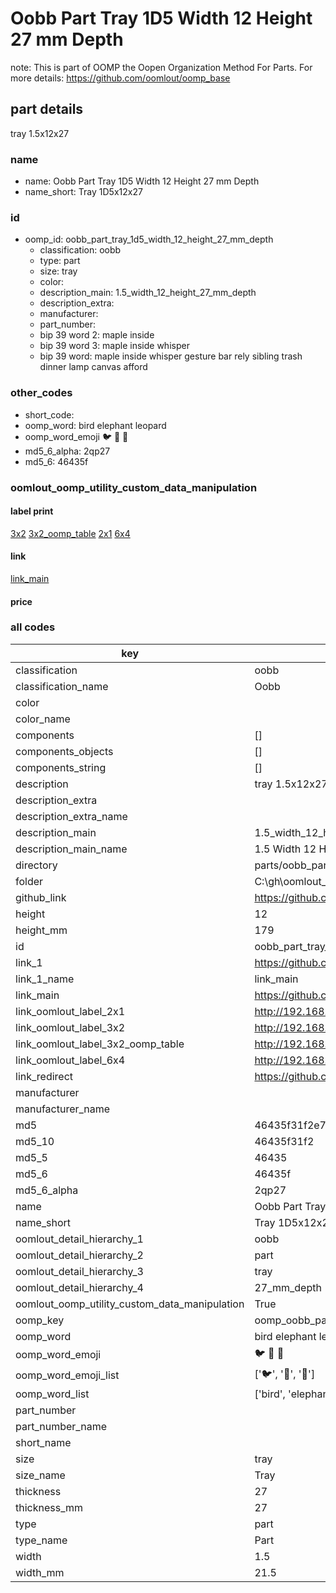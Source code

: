 # Oobb Part Tray 1D5 Width 12 Height 27 mm Depth  

note: This is part of OOMP the Oopen Organization Method For Parts. For more details: https://github.com/oomlout/oomp_base

##  part details
  



tray 1.5x12x27



### name
* name: Oobb Part Tray 1D5 Width 12 Height 27 mm Depth
* name_short: Tray 1D5x12x27 
### id
* oomp_id: oobb_part_tray_1d5_width_12_height_27_mm_depth
  * classification: oobb
  * type: part
  * size: tray
  * color: 
  * description_main: 1.5_width_12_height_27_mm_depth
  * description_extra: 
  * manufacturer: 
  * part_number: 
  * bip 39 word 2: maple inside
  * bip 39 word 3: maple inside whisper
  * bip 39 word: maple inside whisper gesture bar rely sibling trash dinner lamp canvas afford

### other_codes
* short_code: 
* oomp_word: bird elephant leopard
* oomp_word_emoji :bird: :elephant: :leopard:
* md5_6_alpha: 2qp27
* md5_6: 46435f






### oomlout_oomp_utility_custom_data_manipulation
#### label print
[3x2](http://192.168.1.245:1112/?label=oomp%202qp27)
[3x2_oomp_table](http://192.168.1.108:1112/?label=oomp%202qp27)
[2x1](http://192.168.1.242:1112/?label=oomp%202qp27)
[6x4](http://192.168.1.55:1112/?label=oomp%202qp27)    

#### link

[link_main](https://github.com/oomlout/oomlout_oobb_version_4_generated_parts/tree/main/navigation_oomp/oobb/part/tray/1.5_width_12_height_27_mm_depth/part)                              

#### price







### all codes 
| key | value |  
| --- | --- |  
| classification | oobb |  
| classification_name | Oobb |  
| color |  |  
| color_name |  |  
| components | [] |  
| components_objects | [] |  
| components_string | [] |  
| description | tray 1.5x12x27 |  
| description_extra |  |  
| description_extra_name |  |  
| description_main | 1.5_width_12_height_27_mm_depth |  
| description_main_name | 1.5 Width 12 Height 27 mm Depth |  
| directory | parts/oobb_part_tray_1d5_width_12_height_27_mm_depth |  
| folder | C:\gh\oomlout_oobb_version_4_generated_parts\parts\oobb_part_tray_1d5_width_12_height_27_mm_depth |  
| github_link | https://github.com/oomlout/oomlout_oomp_part_src/tree/main/parts/oobb_part_tray_1d5_width_12_height_27_mm_depth |  
| height | 12 |  
| height_mm | 179 |  
| id | oobb_part_tray_1d5_width_12_height_27_mm_depth |  
| link_1 | https://github.com/oomlout/oomlout_oobb_version_4_generated_parts/tree/main/navigation_oomp/oobb/part/tray/1.5_width_12_height_27_mm_depth/part |  
| link_1_name | link_main |  
| link_main | https://github.com/oomlout/oomlout_oobb_version_4_generated_parts/tree/main/navigation_oomp/oobb/part/tray/1.5_width_12_height_27_mm_depth/part |  
| link_oomlout_label_2x1 | http://192.168.1.242:1112/?label=oomp%202qp27 |  
| link_oomlout_label_3x2 | http://192.168.1.245:1112/?label=oomp%202qp27 |  
| link_oomlout_label_3x2_oomp_table | http://192.168.1.108:1112/?label=oomp%202qp27 |  
| link_oomlout_label_6x4 | http://192.168.1.55:1112/?label=oomp%202qp27 |  
| link_redirect | https://github.com/oomlout/oomlout_oobb_version_4_generated_parts/tree/main/parts/oobb_tray_1d5_12_27 |  
| manufacturer |  |  
| manufacturer_name |  |  
| md5 | 46435f31f2e778f6d5893617f51d4c3c |  
| md5_10 | 46435f31f2 |  
| md5_5 | 46435 |  
| md5_6 | 46435f |  
| md5_6_alpha | 2qp27 |  
| name | Oobb Part Tray 1D5 Width 12 Height 27 mm Depth |  
| name_short | Tray 1D5x12x27  |  
| oomlout_detail_hierarchy_1 | oobb |  
| oomlout_detail_hierarchy_2 | part |  
| oomlout_detail_hierarchy_3 | tray |  
| oomlout_detail_hierarchy_4 | 27_mm_depth |  
| oomlout_oomp_utility_custom_data_manipulation | True |  
| oomp_key | oomp_oobb_part_tray_1d5_width_12_height_27_mm_depth |  
| oomp_word | bird elephant leopard |  
| oomp_word_emoji | :bird: :elephant: :leopard: |  
| oomp_word_emoji_list | [':bird:', ':elephant:', ':leopard:'] |  
| oomp_word_list | ['bird', 'elephant', 'leopard'] |  
| part_number |  |  
| part_number_name |  |  
| short_name |  |  
| size | tray |  
| size_name | Tray |  
| thickness | 27 |  
| thickness_mm | 27 |  
| type | part |  
| type_name | Part |  
| width | 1.5 |  
| width_mm | 21.5 |  
